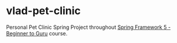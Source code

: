 # vlad-pet-clinic

Personal Pet Clinic Spring Project throughout [Spring Framework 5 - Beginner to Guru](https://www.udemy.com/testing-spring-boot-beginner-to-guru/?couponCode=GITHUB_REPO) course.

